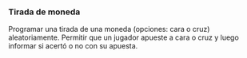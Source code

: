 ###  Tirada de moneda

Programar una tirada de una moneda (opciones: cara o cruz) aleatoriamente. Permitir que un jugador apueste a cara o cruz y luego informar si acertó o no con su apuesta.